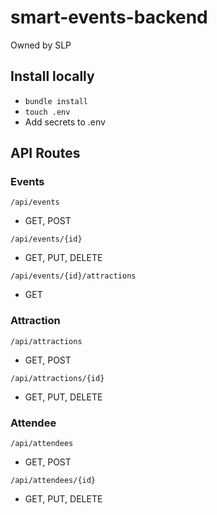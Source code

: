# smart-events-backend
Owned by SLP

## Install locally
* `bundle install`
* `touch .env`
* Add secrets to .env

## API Routes
### Events
`/api/events`
- GET, POST

`/api/events/{id}`
- GET, PUT, DELETE

`/api/events/{id}/attractions`
- GET

### Attraction
`/api/attractions`
- GET, POST

`/api/attractions/{id}`
- GET, PUT, DELETE

### Attendee
`/api/attendees`
- GET, POST

`/api/attendees/{id}`
- GET, PUT, DELETE